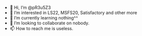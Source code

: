 - 👋 Hi, I’m @pR3u5Z3
- 👀 I’m interested in LS22, MSFS20, Satisfactory and other more
- 🌱 I’m currently learning nothing^^
- 💞️ I’m looking to collaborate on nobody.
- 📫 How to reach me is useless.

<!---
pR3u5Z3/pR3u5Z3 is a ✨ special ✨ repository because its `README.md` (this file) appears on your GitHub profile.
You can click the Preview link to take a look at your changes.
--->

